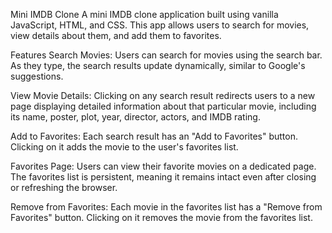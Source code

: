 Mini IMDB Clone
A mini IMDB clone application built using vanilla JavaScript, HTML, and CSS. This app allows users to search for movies, view details about them, and add them to favorites.

Features
Search Movies: Users can search for movies using the search bar. As they type, the search results update dynamically, similar to Google's suggestions.

View Movie Details: Clicking on any search result redirects users to a new page displaying detailed information about that particular movie, including its name, poster, plot, year, director, actors, and IMDB rating.

Add to Favorites: Each search result has an "Add to Favorites" button. Clicking on it adds the movie to the user's favorites list.

Favorites Page: Users can view their favorite movies on a dedicated page. The favorites list is persistent, meaning it remains intact even after closing or refreshing the browser.

Remove from Favorites: Each movie in the favorites list has a "Remove from Favorites" button. Clicking on it removes the movie from the favorites list.

